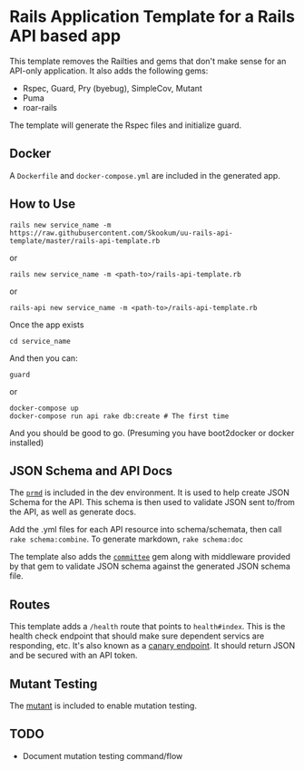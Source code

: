 # Rails Application Template for a Rails API based app

This template removes the Railties and gems that don't make sense for an 
API-only application. It also adds the following gems:

* Rspec, Guard, Pry (byebug), SimpleCov, Mutant
* Puma
* roar-rails

The template will generate the Rspec files and initialize guard.  

## Docker
A `Dockerfile` and `docker-compose.yml` are included in the generated app.

## How to Use

    rails new service_name -m https://raw.githubusercontent.com/Skookum/uu-rails-api-template/master/rails-api-template.rb

or

    rails new service_name -m <path-to>/rails-api-template.rb

or 

    rails-api new service_name -m <path-to>/rails-api-template.rb


Once the app exists

    cd service_name

And then you can:

    guard

or 

    docker-compose up
    docker-compose run api rake db:create # The first time

And you should be good to go. (Presuming you have boot2docker or docker installed)

## JSON Schema and API Docs
The [`prmd`](https://github.com/interagent/prmd) is included in the dev environment. It is used to help create JSON Schema for the API. This schema is then used to validate JSON sent to/from the API, as well as generate docs.

Add the .yml files for each API resource into schema/schemata, then call `rake schema:combine`. To generate markdown, `rake schema:doc`

The template also adds the [`committee`](https://github.com/interagent/committee) gem along with middleware provided by that gem to validate JSON schema against the generated JSON schema file.

## Routes
This template adds a `/health`  route that points to `health#index`. This is the health check endpoint that should make sure dependent servics are responding, etc. It's also known as a [canary endpoint](http://byterot.blogspot.com/2014/11/health-endpoint-in-api-design-slippery-rest-api-design-canary-endpoint-hysterix-asp-net-web-api.html). It should return JSON and be secured with an API token.

## Mutant Testing
The [mutant](https://github.com/mbj/mutant) is included to enable mutation testing. 


## TODO
* Document mutation testing command/flow
